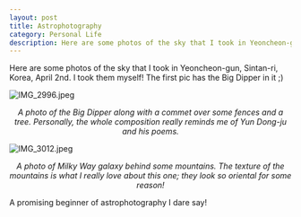 ```yaml
---
layout: post
title: Astrophotography
category: Personal Life
description: Here are some photos of the sky that I took in Yeoncheon-gun, Sintan-ri, Korea, April 2nd. I took them myself! The first pic has the Big Dipper in it ;)
---
```


Here are some photos of the sky that I took in Yeoncheon-gun, Sintan-ri, Korea, April 2nd. I took them myself! The first pic has the Big Dipper in it ;)

![IMG_2996.jpeg](/assets/img/IMG_2996.jpeg)
<p style="text-align:center">
<i>A photo of the Big Dipper along with a commet over some fences and a tree. Personally, the whole composition really reminds me of Yun Dong-ju and his poems.  </i>
</p>

![IMG_3012.jpeg](/assets/img/IMG_3012.jpeg)
<p style="text-align:center">
<i>A photo of Milky Way galaxy behind some mountains. The texture of the mountains is what I really love about this one; they look so oriental for some reason!</i>
</p>

A promising beginner of astrophotography I dare say!
